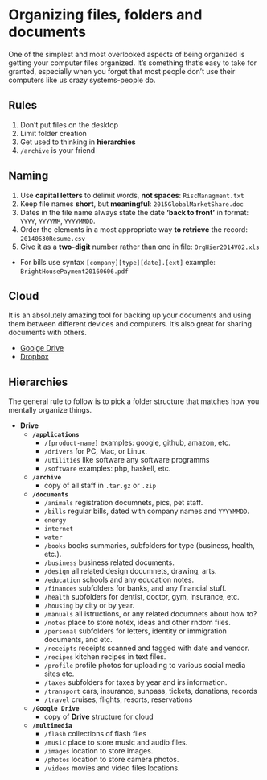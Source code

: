 # Organizing files, folders and documents

One of the simplest and most overlooked aspects of being organized is getting your computer files organized. It’s something that’s easy to take for granted, especially when you forget that most people don’t use their computers like us crazy systems-people do.

## Rules

1. Don’t put files on the desktop
2. Limit folder creation
3. Get used to thinking in **hierarchies**
4. `/archive` is your friend

## Naming

1. Use **capital letters** to delimit words, **not spaces**: `RiscManagment.txt`
2. Keep file names **short**, but **meaningful**: `2015GlobalMarketShare.doc` 
3. Dates in the file name always state the date **‘back to front’** in format: `YYYY`, `YYYYMM`, `YYYYMMDD`. 
4. Order the elements in a most appropriate way **to retrieve** the record: `20140630Resume.csv`
5. Give it as a **two-digit** number rather than one in file: `OrgHier2014V02.xls`
 - For bills use syntax `[company][type][date].[ext]` example: `BrightHousePayment20160606.pdf`

## Cloud

It is an absolutely amazing tool for backing up your documents and using them between different devices and computers. It’s also great for sharing documents with others.

- [Goolge Drive](https://www.google.com/drive/)
- [Dropbox](https://www.dropbox.com/)

## Hierarchies

The general rule to follow is to pick a folder structure that matches how you mentally organize things.

- **Drive**
  - **`/applications`**
    - `/[product-name]` examples: google, github, amazon, etc.
    - `/drivers` for PC, Mac, or Linux.
    - `/utilities` like software any software programms
    - `/software` examples: php, haskell, etc.
  - **`/archive`** 
    - copy of all staff in `.tar.gz` or `.zip` 
  - **`/documents`**
    - `/animals` registration documnets, pics, pet staff.
    - `/bills` regular bills, dated with company names and `YYYYMMDD`.
     - `energy`
     - `internet`
     - `water`
    - `/books` books summaries, subfolders for type (business, health, etc.).
    - `/business` business related documents.
    - `/design` all related design documnets, drawing, arts.
    - `/education` schools and any education notes.
    - `/finances` subfolders for banks, and any financial stuff.
    - `/health` subfolders for dentist, doctor, gym, insurance, etc.
    - `/housing` by city or by year.
    - `/manuals` all istructions, or any related documnets about how to?
    - `/notes` place to store notex, ideas and other rndom files.
    - `/personal` subfolders for letters, identity or immigration documents,  and etc.
    - `/receipts` receipts scanned and tagged with date and vendor.
    - `/recipes` kitchen recipes in text files.
    - `/profile` profile photos for uploading to various social media sites etc.
    - `/taxes` subfolders for taxes by year and irs information.
    - `/transport` cars, insurance, sunpass, tickets, donations, records
    - `/travel` cruises, flights, resorts, reservations
  - **`/Google Drive`**
    - copy of **Drive** structure for cloud
  - **`/multimedia`**
    - `/flash` collections of flash files
    - `/music` place to store music and audio files.
    - `/images` location to store images.
    - `/photos` location to store camera photos.
    - `/videos` movies and video files locations.
